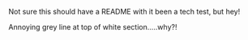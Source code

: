 Not sure this should have a README with it been a tech test, but hey!

Annoying grey line at top of white section.....why?!
